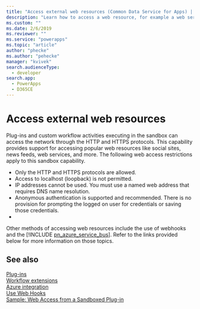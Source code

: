```yaml
---
title: "Access external web resources (Common Data Service for Apps) | MicrosoftDocs"
description: "Learn how to access a web resource, for example a web service, from a custom plug-in or workflow activity."
ms.custom: ""
ms.date: 2/6/2019
ms.reviewer: ""
ms.service: "powerapps"
ms.topic: "article"
author: "phecke"
ms.author: "pehecke"
manager: "kvivek"
search.audienceType: 
  - developer
search.app: 
  - PowerApps
  - D365CE
---
```

# Access external web resources

Plug-ins and custom workflow activities executing in the sandbox can access the network through the HTTP and HTTPS protocols. This capability provides support for accessing popular web resources like social sites, news feeds, web services, and more. The following web access restrictions apply to this sandbox capability.  
  
- Only the HTTP and HTTPS protocols are allowed.
- Access to localhost (loopback) is not permitted.
- IP addresses cannot be used. You must use a named web address that requires DNS name resolution.
- Anonymous authentication is supported and recommended. There is no provision for prompting the logged on user for credentials or saving those credentials.
- 
Other methods of accessing web resources include the use of webhooks and the [!INCLUDE [pn_azure_service_bus](../../includes/pn_azure_service_bus.md)]. Refer to the links provided below for more information on those topics.

## See also

[Plug-ins](plug-ins.md)<br />
[Workflow extensions](workflow/workflow-extensions.md)<br />
[Azure integration](azure-integration.md)<br />
[Use Web Hooks](use-webhooks.md)<br />
[Sample: Web Access from a Sandboxed Plug-in](org-service/samples/web-access-plugin.md)
